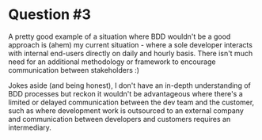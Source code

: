 # Question #3

A pretty good example of a situation where BDD wouldn't be a good approach is (ahem) my current situation - where a sole developer interacts with internal end-users directly on daily and hourly basis. There isn't much need for an additional methodology or framework to encourage communication between stakeholders :)

Jokes aside (and being honest), I don't have an in-depth understanding of BDD processes but reckon it wouldn't be advantageous where there's a limited or delayed communication between the dev team and the customer, such as where development work is outsourced to an external company and communication between developers and customers requires an intermediary.
